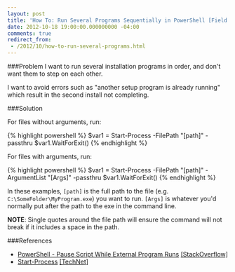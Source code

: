 ```yaml
---
layout: post
title: 'How To: Run Several Programs Sequentially in PowerShell [Field Notes]'
date: 2012-10-18 19:00:00.000000000 -04:00
comments: true
redirect_from: 
 - /2012/10/how-to-run-several-programs.html
---
```

###Problem
I want to run several installation programs in order, and don't want them to step on each other.

I want to avoid errors such as "another setup program is already running" which result in the second install not completing.

###Solution

For files without arguments, run:

{% highlight powershell %}
$var1 = Start-Process -FilePath "[path]" -passthru
$var1.WaitForExit()
{% endhighlight %}

For files with arguments, run:

{% highlight powershell %}
$var1 = Start-Process -FilePath "[path]" -ArgumentList "[Args]" -passthru
$var1.WaitForExit()
{% endhighlight %}

In these examples, `[path]` is the full path to the file (e.g. `C:\SomeFolder\MyProgram.exe`) you want to run. `[Args]` is whatever you'd normally put after the path to the exe in the command line.

**NOTE**: Single quotes around the file path will ensure the command will not break if it includes a space in the path.

###References
* [PowerShell - Pause Script While External Program Runs](http://stackoverflow.com/questions/8902585/powershell-pause-script-while-external-program-runs) [[StackOverflow]](http://stackoverflow.com/)
* [Start-Process](http://technet.microsoft.com/en-us/library/hh849848.aspx) [[TechNet]](http://technet.microsoft.com/)
